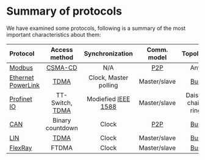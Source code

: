 # Summary of protocols

We have examined some protocols, following is a summary of the most important characteristics about them:

| Protocol | Access method | Synchronization | Comm. model | Topology |
|:---------|:-------------:|:---------------:|:-----------:|:--------:|
| [Modbus](rte/top-tcp-ip.md) | [CSMA-CD](https://en.wikipedia.org/wiki/Carrier-sense_multiple_access) | N/A | [P2P](https://en.wikipedia.org/wiki/Peer-to-peer) | Any |
| [Ethernet PowerLink](rte/epl.md) | [TDMA](https://en.wikipedia.org/wiki/Time-division_multiple_access) | Clock, Master polling | Master/slave | [Bus](https://en.wikipedia.org/wiki/Bus_network) |
| [Profinet IO](rte/profinetio.md) | TT-Switch, [TDMA](https://en.wikipedia.org/wiki/Time-division_multiple_access) | Modiefied [IEEE 1588](https://en.wikipedia.org/wiki/Precision_Time_Protocol) | Master/slave | Daisy-chain, ring |
| [CAN](can/intro.md) | Binary countdown | Clock | [P2P](https://en.wikipedia.org/wiki/Peer-to-peer) | [Bus](https://en.wikipedia.org/wiki/Bus_network) |
| [LIN](automotive/lin.md) | [TDMA](https://en.wikipedia.org/wiki/Time-division_multiple_access) | Clock | Master/slave | [Bus](https://en.wikipedia.org/wiki/Bus_network) |
| [FlexRay](automotive/flexray.md) | FTDMA | Clock | Master/slave | [Bus](https://en.wikipedia.org/wiki/Bus_network) |
